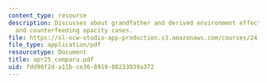 ```yaml
---
content_type: resource
description: Discusses about grandfather and derived environment effects on linguistic,
  and counterfeeding opacity cases.
file: https://ol-ocw-studio-app-production.s3.amazonaws.com/courses/24-962-advanced-phonology-spring-2005/fdd90f2da11bce36891908233039a372_apr25_compara.pdf
file_type: application/pdf
resourcetype: Document
title: apr25_compara.pdf
uid: fdd90f2d-a11b-ce36-8919-08233039a372
---
```

